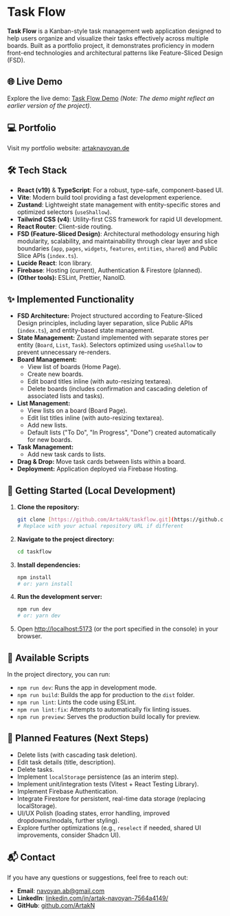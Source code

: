 # Task Flow

**Task Flow** is a Kanban-style task management web application designed to help users organize and visualize their tasks effectively across multiple boards. Built as a portfolio project, it demonstrates proficiency in modern front-end technologies and architectural patterns like Feature-Sliced Design (FSD).

## 🌐 Live Demo

Explore the live demo: [Task Flow Demo](https://task-flow-6c09a.web.app/)
_(Note: The demo might reflect an earlier version of the project)._

## 💻 Portfolio

Visit my portfolio website: [artaknavoyan.de](https://artaknavoyan.de)

## 🛠️ Tech Stack

- **React (v19)** & **TypeScript**: For a robust, type-safe, component-based UI.
- **Vite**: Modern build tool providing a fast development experience.
- **Zustand**: Lightweight state management with entity-specific stores and optimized selectors (`useShallow`).
- **Tailwind CSS (v4)**: Utility-first CSS framework for rapid UI development.
- **React Router**: Client-side routing.
- **FSD (Feature-Sliced Design)**: Architectural methodology ensuring high modularity, scalability, and maintainability through clear layer and slice boundaries (`app`, `pages`, `widgets`, `features`, `entities`, `shared`) and Public Slice APIs (`index.ts`).
- **Lucide React**: Icon library.
- **Firebase**: Hosting (current), Authentication & Firestore (planned).
- **(Other tools):** ESLint, Prettier, NanoID.

## ✨ Implemented Functionality

- **FSD Architecture:** Project structured according to Feature-Sliced Design principles, including layer separation, slice Public APIs (`index.ts`), and entity-based state management.
- **State Management:** Zustand implemented with separate stores per entity (`Board`, `List`, `Task`). Selectors optimized using `useShallow` to prevent unnecessary re-renders.
- **Board Management:**
  - View list of boards (Home Page).
  - Create new boards.
  - Edit board titles inline (with auto-resizing textarea).
  - Delete boards (includes confirmation and cascading deletion of associated lists and tasks).
- **List Management:**
  - View lists on a board (Board Page).
  - Edit list titles inline (with auto-resizing textarea).
  - Add new lists.
  - Default lists ("To Do", "In Progress", "Done") created automatically for new boards.
- **Task Management:**
  - Add new task cards to lists.
- **Drag & Drop:** Move task cards between lists within a board.
- **Deployment:** Application deployed via Firebase Hosting.

## 🚀 Getting Started (Local Development)

1.  **Clone the repository:**
    ```bash
    git clone [https://github.com/ArtakN/taskflow.git](https://github.com/ArtakN/taskflow.git)
    # Replace with your actual repository URL if different
    ```
2.  **Navigate to the project directory:**
    ```bash
    cd taskflow
    ```
3.  **Install dependencies:**
    ```bash
    npm install
    # or: yarn install
    ```
4.  **Run the development server:**
    ```bash
    npm run dev
    # or: yarn dev
    ```
5.  Open [http://localhost:5173](http://localhost:5173) (or the port specified in the console) in your browser.

## 📜 Available Scripts

In the project directory, you can run:

- `npm run dev`: Runs the app in development mode.
- `npm run build`: Builds the app for production to the `dist` folder.
- `npm run lint`: Lints the code using ESLint.
- `npm run lint:fix`: Attempts to automatically fix linting issues.
- `npm run preview`: Serves the production build locally for preview.

## 🎯 Planned Features (Next Steps)

- Delete lists (with cascading task deletion).
- Edit task details (title, description).
- Delete tasks.
- Implement `localStorage` persistence (as an interim step).
- Implement unit/integration tests (Vitest + React Testing Library).
- Implement Firebase Authentication.
- Integrate Firestore for persistent, real-time data storage (replacing localStorage).
- UI/UX Polish (loading states, error handling, improved dropdowns/modals, further styling).
- Explore further optimizations (e.g., `reselect` if needed, shared UI improvements, consider Shadcn UI).

## 📬 Contact

If you have any questions or suggestions, feel free to reach out:

- **Email**: [navoyan.ab@gmail.com](mailto:navoyan.ab@gmail.com)
- **LinkedIn**: [linkedin.com/in/artak-navoyan-7564a4149/](https://www.linkedin.com/in/artak-navoyan-7564a4149/)
- **GitHub**: [github.com/ArtakN](https://github.com/ArtakN)

